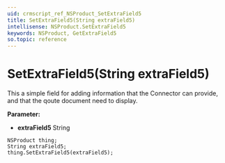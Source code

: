 ```yaml
---
uid: crmscript_ref_NSProduct_SetExtraField5
title: SetExtraField5(String extraField5)
intellisense: NSProduct.SetExtraField5
keywords: NSProduct, GetExtraField5
so.topic: reference
---
```


# SetExtraField5(String extraField5)

This a simple field for adding information that the Connector can provide, and that the qoute document need to display.

**Parameter:** 
 - **extraField5** String

```crmscript
NSProduct thing;
String extraField5;
thing.SetExtraField5(extraField5);
```

